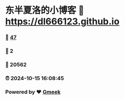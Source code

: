 # 东半夏洛的小博客 :link: https://dl666123.github.io 
### :page_facing_up: [47](https://dl666123.github.io/tag.html) 
### :speech_balloon: 2 
### :hibiscus: 20562 
### :alarm_clock: 2024-10-15 16:08:45 
### Powered by :heart: [Gmeek](https://github.com/Meekdai/Gmeek)
